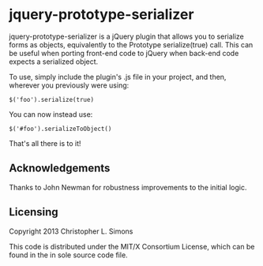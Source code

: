 # jquery-prototype-serializer

jquery-prototype-serializer is a jQuery plugin that allows you to
serialize forms as objects, equivalently to the Prototype
serialize(true) call.  This can be useful when porting front-end code
to jQuery when back-end code expects a serialized object.

To use, simply include the plugin's .js file in your project, and then,
wherever you previously were using:

    $('foo').serialize(true)

You can now instead use:

    $('#foo').serializeToObject()

That's all there is to it!

## Acknowledgements

Thanks to John Newman for robustness improvements to the initial logic.

## Licensing

Copyright 2013 Christopher L. Simons

This code is distributed under the MIT/X Consortium License,
which can be found in the in sole source code file.
